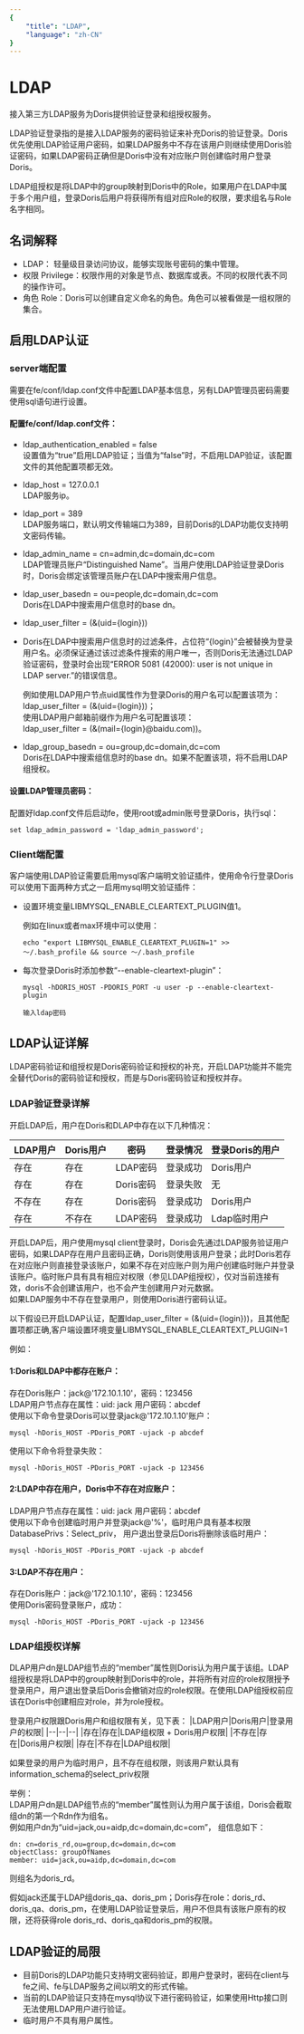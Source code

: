 ```yaml
---
{
    "title": "LDAP",
    "language": "zh-CN"
}
---
```


<!-- 
Licensed to the Apache Software Foundation (ASF) under one
or more contributor license agreements.  See the NOTICE file
distributed with this work for additional information
regarding copyright ownership.  The ASF licenses this file
to you under the Apache License, Version 2.0 (the
"License"); you may not use this file except in compliance
with the License.  You may obtain a copy of the License at

  http://www.apache.org/licenses/LICENSE-2.0

Unless required by applicable law or agreed to in writing,
software distributed under the License is distributed on an
"AS IS" BASIS, WITHOUT WARRANTIES OR CONDITIONS OF ANY
KIND, either express or implied.  See the License for the
specific language governing permissions and limitations
under the License.
-->

# LDAP

接入第三方LDAP服务为Doris提供验证登录和组授权服务。

LDAP验证登录指的是接入LDAP服务的密码验证来补充Doris的验证登录。Doris优先使用LDAP验证用户密码，如果LDAP服务中不存在该用户则继续使用Doris验证密码，如果LDAP密码正确但是Doris中没有对应账户则创建临时用户登录Doris。

LDAP组授权是将LDAP中的group映射到Doris中的Role，如果用户在LDAP中属于多个用户组，登录Doris后用户将获得所有组对应Role的权限，要求组名与Role名字相同。

## 名词解释

* LDAP： 轻量级目录访问协议，能够实现账号密码的集中管理。
* 权限 Privilege：权限作用的对象是节点、数据库或表。不同的权限代表不同的操作许可。
* 角色 Role：Doris可以创建自定义命名的角色。角色可以被看做是一组权限的集合。

## 启用LDAP认证
### server端配置

需要在fe/conf/ldap.conf文件中配置LDAP基本信息，另有LDAP管理员密码需要使用sql语句进行设置。

#### 配置fe/conf/ldap.conf文件：
* ldap_authentication_enabled = false  
  设置值为“true”启用LDAP验证；当值为“false”时，不启用LDAP验证，该配置文件的其他配置项都无效。
  
* ldap_host = 127.0.0.1  
  LDAP服务ip。
  
* ldap_port = 389  
  LDAP服务端口，默认明文传输端口为389，目前Doris的LDAP功能仅支持明文密码传输。
  
* ldap_admin_name = cn=admin,dc=domain,dc=com    
  LDAP管理员账户“Distinguished Name”。当用户使用LDAP验证登录Doris时，Doris会绑定该管理员账户在LDAP中搜索用户信息。
  
* ldap_user_basedn = ou=people,dc=domain,dc=com  
  Doris在LDAP中搜索用户信息时的base dn。
  
* ldap_user_filter = (&(uid={login}))  
* 
  Doris在LDAP中搜索用户信息时的过滤条件，占位符“{login}”会被替换为登录用户名。必须保证通过该过滤条件搜索的用户唯一，否则Doris无法通过LDAP验证密码，登录时会出现“ERROR 5081 (42000): user is not unique in LDAP server.”的错误信息。
  
  例如使用LDAP用户节点uid属性作为登录Doris的用户名可以配置该项为：  
  ldap_user_filter = (&(uid={login}))；  
  使用LDAP用户邮箱前缀作为用户名可配置该项：  
  ldap_user_filter = (&(mail={login}@baidu.com))。

* ldap_group_basedn = ou=group,dc=domain,dc=com  
  Doris在LDAP中搜索组信息时的base dn。如果不配置该项，将不启用LDAP组授权。

#### 设置LDAP管理员密码：
配置好ldap.conf文件后启动fe，使用root或admin账号登录Doris，执行sql：
```
set ldap_admin_password = 'ldap_admin_password';
```

### Client端配置
客户端使用LDAP验证需要启用mysql客户端明文验证插件，使用命令行登录Doris可以使用下面两种方式之一启用mysql明文验证插件：

* 设置环境变量LIBMYSQL_ENABLE_CLEARTEXT_PLUGIN值1。
  
  例如在linux或者max环境中可以使用：
  ```
  echo "export LIBMYSQL_ENABLE_CLEARTEXT_PLUGIN=1" >> ～/.bash_profile && source ～/.bash_profile
  ```
  
* 每次登录Doris时添加参数“--enable-cleartext-plugin”：
  ```
  mysql -hDORIS_HOST -PDORIS_PORT -u user -p --enable-cleartext-plugin
  
  输入ldap密码
  ```
  
## LDAP认证详解
LDAP密码验证和组授权是Doris密码验证和授权的补充，开启LDAP功能并不能完全替代Doris的密码验证和授权，而是与Doris密码验证和授权并存。

### LDAP验证登录详解
开启LDAP后，用户在Doris和DLAP中存在以下几种情况：

|LDAP用户|Doris用户|密码|登录情况|登录Doris的用户|
|--|--|--|--|--|
|存在|存在|LDAP密码|登录成功|Doris用户|
|存在|存在|Doris密码|登录失败|无|
|不存在|存在|Doris密码|登录成功|Doris用户|
|存在|不存在|LDAP密码|登录成功|Ldap临时用户|

开启LDAP后，用户使用mysql client登录时，Doris会先通过LDAP服务验证用户密码，如果LDAP存在用户且密码正确，Doris则使用该用户登录；此时Doris若存在对应账户则直接登录该账户，如果不存在对应账户则为用户创建临时账户并登录该账户。临时账户具有具有相应对权限（参见LDAP组授权），仅对当前连接有效，doris不会创建该用户，也不会产生创建用户对元数据。  
如果LDAP服务中不存在登录用户，则使用Doris进行密码认证。

以下假设已开启LDAP认证，配置ldap_user_filter = (&(uid={login}))，且其他配置项都正确,客户端设置环境变量LIBMYSQL_ENABLE_CLEARTEXT_PLUGIN=1

例如：

#### 1:Doris和LDAP中都存在账户：

存在Doris账户：jack@'172.10.1.10'，密码：123456  
LDAP用户节点存在属性：uid: jack 用户密码：abcdef  
使用以下命令登录Doris可以登录jack@'172.10.1.10'账户：
```
mysql -hDoris_HOST -PDoris_PORT -ujack -p abcdef
```

使用以下命令将登录失败：
```
mysql -hDoris_HOST -PDoris_PORT -ujack -p 123456
```

#### 2:LDAP中存在用户，Doris中不存在对应账户：

LDAP用户节点存在属性：uid: jack 用户密码：abcdef  
使用以下命令创建临时用户并登录jack@'%'，临时用户具有基本权限 DatabasePrivs：Select_priv， 用户退出登录后Doris将删除该临时用户：
```
mysql -hDoris_HOST -PDoris_PORT -ujack -p abcdef
```

#### 3:LDAP不存在用户：

存在Doris账户：jack@'172.10.1.10'，密码：123456  
使用Doris密码登录账户，成功：
```
mysql -hDoris_HOST -PDoris_PORT -ujack -p 123456
```

### LDAP组授权详解

DLAP用户dn是LDAP组节点的“member”属性则Doris认为用户属于该组。LDAP组授权是将LDAP中的group映射到Doris中的role，并将所有对应的role权限授予登录用户，用户退出登录后Doris会撤销对应的role权限。在使用LDAP组授权前应该在Doris中创建相应对role，并为role授权。

登录用户权限跟Doris用户和组权限有关，见下表：
|LDAP用户|Doris用户|登录用户的权限|
|--|--|--|
|存在|存在|LDAP组权限 + Doris用户权限|
|不存在|存在|Doris用户权限|
|存在|不存在|LDAP组权限|

如果登录的用户为临时用户，且不存在组权限，则该用户默认具有information_schema的select_priv权限

举例：  
LDAP用户dn是LDAP组节点的“member”属性则认为用户属于该组，Doris会截取组dn的第一个Rdn作为组名。  
例如用户dn为“uid=jack,ou=aidp,dc=domain,dc=com”， 组信息如下：  
```
dn: cn=doris_rd,ou=group,dc=domain,dc=com  
objectClass: groupOfNames  
member: uid=jack,ou=aidp,dc=domain,dc=com  
```
则组名为doris_rd。

假如jack还属于LDAP组doris_qa、doris_pm；Doris存在role：doris_rd、doris_qa、doris_pm，在使用LDAP验证登录后，用户不但具有该账户原有的权限，还将获得role doris_rd、doris_qa和doris_pm的权限。

## LDAP验证的局限

* 目前Doris的LDAP功能只支持明文密码验证，即用户登录时，密码在client与fe之间、fe与LDAP服务之间以明文的形式传输。
* 当前的LDAP验证只支持在mysql协议下进行密码验证，如果使用Http接口则无法使用LDAP用户进行验证。
* 临时用户不具有用户属性。


